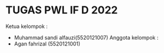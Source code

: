 # TUGAS PWL IF D 2022

Ketua kelompok :
- Muhammad sandi alfauzi(5520121007)
Anggota kelompok :
- Agan fahrizal (5520121001)